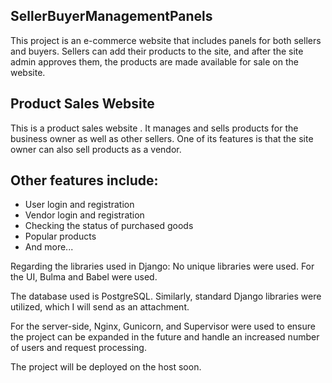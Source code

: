 ## SellerBuyerManagementPanels
This project is an e-commerce website that includes panels for both sellers and buyers.
Sellers can add their products to the site, and after the site admin approves them,
the products are made available for sale on the website.


## Product Sales Website

This is a product sales website . It manages and sells products for the business owner as well as other sellers.
One of its features is that the site owner can also sell products as a vendor.


## Other features include:
- User login and registration
- Vendor login and registration
- Checking the status of purchased goods
- Popular products
- And more...

Regarding the libraries used in Django:
No unique libraries were used. For the UI, Bulma and Babel were used.

The database used is PostgreSQL. Similarly, standard Django libraries were utilized, which I will send as an attachment.

For the server-side, Nginx, Gunicorn, and Supervisor were used to ensure the project can be expanded in the future and handle an increased number of users and request processing.

The project will be deployed on the host soon.
